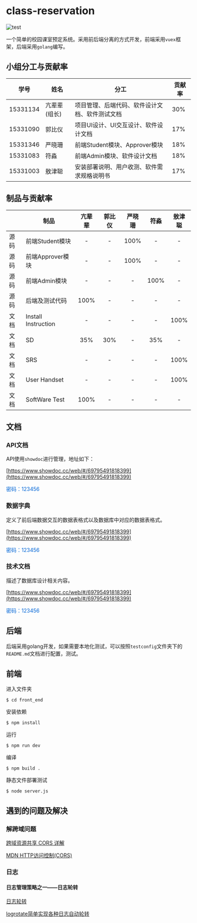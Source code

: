 # class-reservation

![test](https://www.travis-ci.org/kangbb/ccrsystem.svg?branch=master)

一个简单的校园课室预定系统。采用前后端分离的方式开发，前端采用`vuex`框架，后端采用`golang`编写。

## 小组分工与贡献率
|学号|姓名|分工|贡献率|
|----|----|---|------|
|15331134|亢辈辈(组长)|项目管理、后端代码、软件设计文档、软件测试文档|30%|
|15331090|郭比仪|项目UI设计、UI交互设计、软件设计文档|17%|
|15331346|严晓珊|前端Student模块、Approver模块|18%|
|15331083|符淼|前端Admin模块、软件设计文档|18%|
|15331003|敖津聪|安装部署说明、用户收测、软件需求规格说明书|17%|

## 制品与贡献率
|   |制品|亢辈辈|郭比仪|严晓珊|符淼|敖津聪|
|---|---|:------:|:------:|:-----:|:----:|:-----:|
|源码|前端Student模块|-|-|100%|-|-|
|源码|前端Approver模块|-|-|100%|-|-|
|源码|前端Admin模块|-|-|-|100%|-|
|源码|后端及测试代码|100%|-|-|-|-|
|文档|Install Instruction|-|-|-|-|100%|
|文档|SD|35%|30%|-|35%|-|
|文档|SRS|-|-|-|-|100%|
|文档|User Handset|-|-|-|-|100%|
|文档|SoftWare Test|100%|-|-|-|-|
## 文档

### API文档

API使用`showdoc`进行管理，地址如下：

[https://www.showdoc.cc/web/#/69795491818399](https://www.showdoc.cc/web/#/69795491818399)

<font color="#0366d6">密码：123456</font>

### 数据字典

定义了前后端数据交互的数据表格式以及数据库中对应的数据表格式。

[https://www.showdoc.cc/web/#/69795491818399](https://www.showdoc.cc/web/#/69795491818399)

<font color="#0366d6">密码：123456</font>

### 技术文档

描述了数据库设计相关内容。

[https://www.showdoc.cc/web/#/69795491818399](https://www.showdoc.cc/web/#/69795491818399)

<font color="#0366d6">密码：123456</font>

## 后端

后端采用golang开发，如果需要本地化测试，可以按照`testconfig`文件夹下的`README.md`文档进行配置，测试。

## 前端

进入文件夹
```
$ cd front_end
```

安装依赖
```
$ npm install
```

运行
```
$ npm run dev
```

编译
```
$ npm build .
```
静态文件部署测试
```
$ node server.js
```

## 遇到的问题及解决

### 解跨域问题

[跨域资源共享 CORS 详解](http://www.ruanyifeng.com/blog/2016/04/cors.html)

[MDN HTTP访问控制(CORS)](https://developer.mozilla.org/zh-CN/docs/Web/HTTP/Access_control_CORS)

### 日志

#### 日志管理策略之一——日志轮转

[日志轮转](https://www.cnblogs.com/guo-xiang/p/5806563.html)


[logrotate简单实现各种日志自动轮转](https://blog.csdn.net/nerissa/article/details/17707913)


